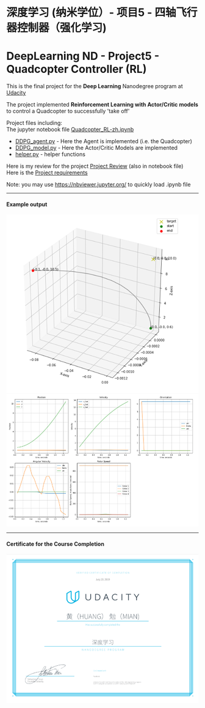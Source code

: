 # 深度学习 (纳米学位）- 项目5  - 四轴飞行器控制器（强化学习)
# DeepLearning ND - Project5 - Quadcopter Controller (RL)

[//]: # (Image References)
[image1.1]: ./example1.png
[image1.2]: ./example2.png
[image2]: ./20190723-Certificate.png

This is the final project for the **Deep Learning** Nanodegree program at [Udacity](https://cn.udacity.com/course/deep-learning-nanodegree--nd101-cn-advanced)

The project implemented **Reinforcement Learning with Actor/Critic models** to control a Quadcopter to successfully 'take off'

Project files including:  
The jupyter notebook file  [Quadcopter_RL-zh.ipynb](Quadcopter_RL-zh.ipynb)  
 - [DDPG_agent.py](./agents/DDPG_agent.py)  - Here the Agent is implemented (i.e. the Quadcopter)
 - [DDPG_model.py](./agents/DDPG_model.py)  - Here the Actor/Critic Models are implemented
 - [helper.py](./agents/helper.py) - helper functions

Here is my review for the project [Project Review](./Project-Writeup.md) (also in notebook file)  
Here is the [Project requirements](./Project-README.md)

Note:  you may use https://nbviewer.jupyter.org/ to quickly load .ipynb file

---
#### Example output 

![alt text][image1.1]
![alt text][image1.2]

---
#### Certificate for the Course Completion
![alt text][image2]


